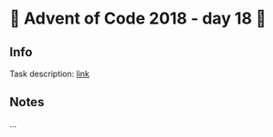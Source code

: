 # 🎄 Advent of Code 2018 - day 18 🎄

## Info

Task description: [link](https://adventofcode.com/2018/day/18)

## Notes

...
